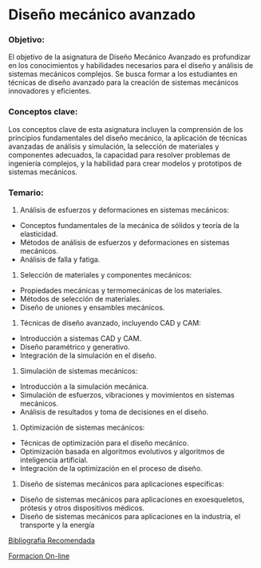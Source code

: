 # Diseño mecánico avanzado

### Objetivo:

El objetivo de la asignatura de Diseño Mecánico Avanzado es profundizar en los conocimientos y habilidades necesarios para el diseño y análisis de sistemas mecánicos complejos. Se busca formar a los estudiantes en técnicas de diseño avanzado para la creación de sistemas mecánicos innovadores y eficientes.

### Conceptos clave:

Los conceptos clave de esta asignatura incluyen la comprensión de los principios fundamentales del diseño mecánico, la aplicación de técnicas avanzadas de análisis y simulación, la selección de materiales y componentes adecuados, la capacidad para resolver problemas de ingeniería complejos, y la habilidad para crear modelos y prototipos de sistemas mecánicos.

### Temario:

1. Análisis de esfuerzos y deformaciones en sistemas mecánicos:
- Conceptos fundamentales de la mecánica de sólidos y teoría de la elasticidad.
- Métodos de análisis de esfuerzos y deformaciones en sistemas mecánicos.
- Análisis de falla y fatiga.
1. Selección de materiales y componentes mecánicos:
- Propiedades mecánicas y termomecánicas de los materiales.
- Métodos de selección de materiales.
- Diseño de uniones y ensambles mecánicos.
1. Técnicas de diseño avanzado, incluyendo CAD y CAM:
- Introducción a sistemas CAD y CAM.
- Diseño paramétrico y generativo.
- Integración de la simulación en el diseño.
1. Simulación de sistemas mecánicos:
- Introducción a la simulación mecánica.
- Simulación de esfuerzos, vibraciones y movimientos en sistemas mecánicos.
- Análisis de resultados y toma de decisiones en el diseño.
1. Optimización de sistemas mecánicos:
- Técnicas de optimización para el diseño mecánico.
- Optimización basada en algoritmos evolutivos y algoritmos de inteligencia artificial.
- Integración de la optimización en el proceso de diseño.
1. Diseño de sistemas mecánicos para aplicaciones específicas:
- Diseño de sistemas mecánicos para aplicaciones en exoesqueletos, prótesis y otros dispositivos médicos.
- Diseño de sistemas mecánicos para aplicaciones en la industria, el transporte y la energía

[Bibliografia Recomendada](Disen%CC%83o%20meca%CC%81nico%20avanzado%20261c671294454581bd7925a7da2f838c/Bibliografia%20Recomendada%204d44d6dd8c764730972d38102d8351b4.md)

[Formacion On-line](Disen%CC%83o%20meca%CC%81nico%20avanzado%20261c671294454581bd7925a7da2f838c/Formacion%20On-line%200f7edfa1141f4e2fb2f11fa14a4eb3e0.md)